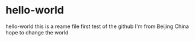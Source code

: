 # hello-world
hello-world
this is a reame file
first test of the github
I'm from Beijing China
hope to change the world 
